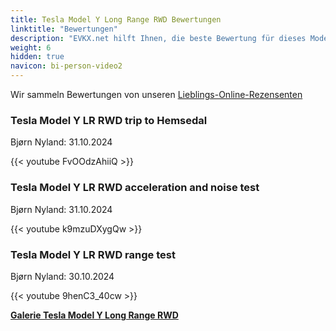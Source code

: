 ```yaml
---
title: Tesla Model Y Long Range RWD Bewertungen
linktitle: "Bewertungen"
description: "EVKX.net hilft Ihnen, die beste Bewertung für dieses Modell zu finden."
weight: 6
hidden: true
navicon: bi-person-video2
---
```

Wir sammeln Bewertungen von unseren [Lieblings-Online-Rezensenten](../../../../../guides/evreviewers/)

<div class="container text-center shadow p-2 pe-4 mb-5 bg-body-tertiary rounded border">
<h3>Tesla Model Y LR RWD trip to Hemsedal</h3>
<p>Bjørn Nyland: 31.10.2024</p>

{{< youtube FvOOdzAhiiQ >}}

</div>
<div class="container text-center shadow p-2 pe-4 mb-5 bg-body-tertiary rounded border">
<h3>Tesla Model Y LR RWD acceleration and noise test</h3>
<p>Bjørn Nyland: 31.10.2024</p>

{{< youtube k9mzuDXygQw >}}

</div>
<div class="container text-center shadow p-2 pe-4 mb-5 bg-body-tertiary rounded border">
<h3>Tesla Model Y LR RWD range test</h3>
<p>Bjørn Nyland: 30.10.2024</p>

{{< youtube 9henC3_40cw >}}

</div>
<div class="mt-3 mb-3">
<a href="../gallery/" class="text-decoration-none text-black">
<strong><i class="bi-arrow-left"></i>Galerie  </strong>
</a>
<a href="../" class="text-decoration-none text-black float-end">
<strong>Tesla Model Y Long Range RWD <i class="bi-arrow-right"></i></strong>
</a>
</div>
